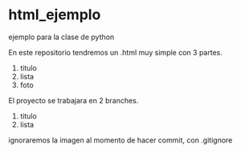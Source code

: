 # html_ejemplo
 ejemplo para la clase de python

En este repositorio tendremos un .html muy simple con 3 partes.
1. titulo
2. lista
3. foto

El proyecto se trabajara en 2 branches. 
1. titulo
2. lista

ignoraremos la imagen al momento de hacer commit, con .gitignore